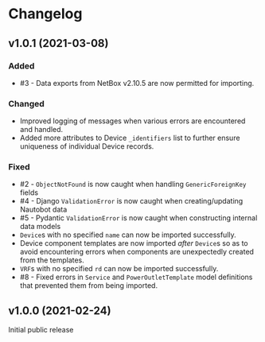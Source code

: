 # Changelog

## v1.0.1 (2021-03-08)

### Added

- #3 - Data exports from NetBox v2.10.5 are now permitted for importing.

### Changed

- Improved logging of messages when various errors are encountered and handled.
- Added more attributes to Device `_identifiers` list to further ensure uniqueness of individual Device records.

### Fixed

- #2 - `ObjectNotFound` is now caught when handling `GenericForeignKey` fields
- #4 - Django `ValidationError` is now caught when creating/updating Nautobot data
- #5 - Pydantic `ValidationError` is now caught when constructing internal data models
- `Device`s with no specified `name` can now be imported successfully.
- Device component templates are now imported *after* `Device`s so as to avoid encountering errors when components are unexpectedly created from the templates.
- `VRF`s with no specified `rd` can now be imported successfully.
- #8 - Fixed errors in `Service` and `PowerOutletTemplate` model definitions that prevented them from being imported.


## v1.0.0 (2021-02-24)

Initial public release
